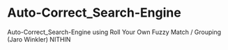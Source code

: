 # Auto-Correct_Search-Engine
Auto-Correct_Search-Engine using Roll Your Own Fuzzy Match / Grouping (Jaro Winkler)
NITHIN